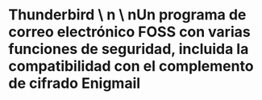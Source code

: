 [Title]: # (Thunderbird)
[Order]: # (118)

# Thunderbird \ n \ nUn programa de correo electrónico FOSS con varias funciones de seguridad, incluida la compatibilidad con el complemento de cifrado Enigmail